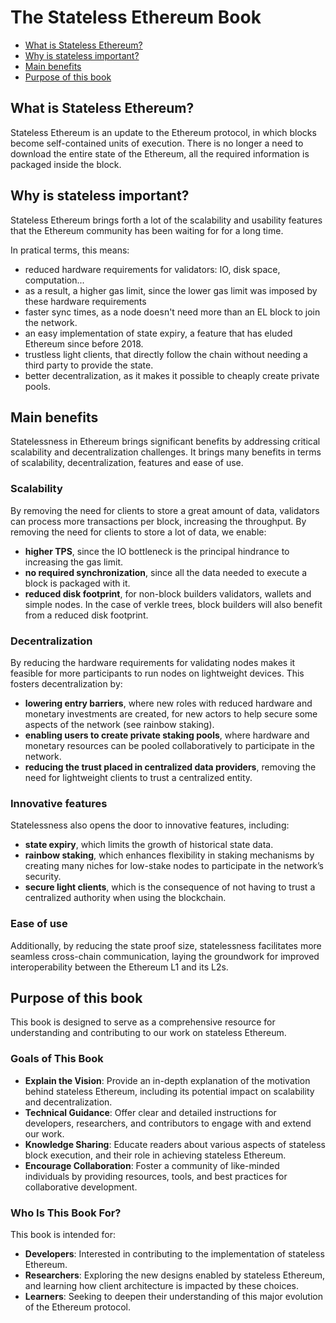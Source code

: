 # The Stateless Ethereum Book

- [What is Stateless Ethereum?](#what-is-stateless-ethereum)
- [Why is stateless important?](#why-is-stateless-important)
- [Main benefits](#main-benefits)
- [Purpose of this book](#purpose-of-this-book)

## What is Stateless Ethereum?

Stateless Ethereum is an update to the Ethereum protocol, in which blocks become self-contained units of execution. There is no longer a need to download the entire state of the Ethereum, all the required information is packaged inside the block. 

## Why is stateless important?

Stateless Ethereum brings forth a lot of the scalability and usability features that the Ethereum community has been waiting for for a long time.

In pratical terms, this means:

 * reduced hardware requirements for validators: IO, disk space, computation...
 * as a result, a higher gas limit, since the lower gas limit was imposed by these hardware requirements
 * faster sync times, as a node doesn't need more than an EL block to join the network.
 * an easy implementation of state expiry, a feature that has eluded Ethereum since before 2018.
 * trustless light clients, that directly follow the chain without needing a third party to provide the state.
 * better decentralization, as it makes it possible to cheaply create private pools.

## Main benefits

Statelessness in Ethereum brings significant benefits by addressing critical scalability and decentralization challenges. It brings many benefits in terms of scalability, decentralization, features and ease of use.

### Scalability

By removing the need for clients to store a great amount of data, validators can process more transactions per block, increasing the throughput. By removing the need for clients to store a lot of data, we enable:

 * **higher TPS**, since the IO bottleneck is the principal hindrance to increasing the gas limit.
 * **no required synchronization**, since all the data needed to execute a block is packaged with it.
 * **reduced disk footprint**, for non-block builders validators, wallets and simple nodes. In the case of verkle trees, block builders will also benefit from a reduced disk footprint.

### Decentralization

By reducing the hardware requirements for validating nodes makes it feasible for more participants to run nodes on lightweight devices. This fosters decentralization by:

 * **lowering entry barriers**, where new roles with reduced hardware and monetary investments are created, for new actors to help secure some aspects of the network (see rainbow staking).
 * **enabling users to create private staking pools**, where hardware and monetary resources can be pooled collaboratively to participate in the network.
 * **reducing the trust placed in centralized data providers**, removing the need for lightweight clients to trust a centralized entity.

### Innovative features

Statelessness also opens the door to innovative features, including:

 * **state expiry**, which limits the growth of historical state data.
 * **rainbow staking**, which enhances flexibility in staking mechanisms by creating many niches for low-stake nodes to participate in the network’s security.
 * **secure light clients**, which is the consequence of not having to trust a centralized authority when using the blockchain.

### Ease of use

Additionally, by reducing the state proof size, statelessness facilitates more seamless cross-chain communication, laying the groundwork for improved interoperability between the Ethereum L1 and its L2s.

## Purpose of this book

This book is designed to serve as a comprehensive resource for understanding and contributing to our work on stateless Ethereum.

### Goals of This Book

 * **Explain the Vision**: Provide an in-depth explanation of the motivation behind stateless Ethereum, including its potential impact on scalability and decentralization.
 * **Technical Guidance**: Offer clear and detailed instructions for developers, researchers, and contributors to engage with and extend our work.
 * **Knowledge Sharing**: Educate readers about various aspects of stateless block execution, and their role in achieving stateless Ethereum.
 * **Encourage Collaboration**: Foster a community of like-minded individuals by providing resources, tools, and best practices for collaborative development.

### Who Is This Book For?

This book is intended for:

 * **Developers**: Interested in contributing to the implementation of stateless Ethereum.
 * **Researchers**: Exploring the new designs enabled by stateless Ethereum, and learning how client architecture is impacted by these choices.
 * **Learners**: Seeking to deepen their understanding of this major evolution of the Ethereum protocol.
